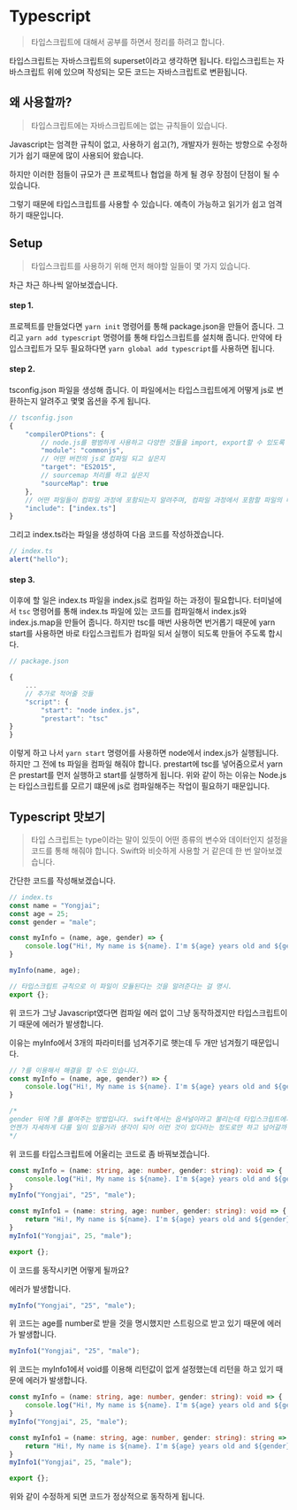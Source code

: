 # Typescript

> 타입스크립트에 대해서 공부를 하면서 정리를 하려고 합니다.

타입스크립트는 자바스크립트의 superset이라고 생각하면 됩니다. 타입스크립트는 자바스크립트 위에 있으며 작성되는 모든 코드는 자바스크립트로 변환됩니다.



## 왜 사용할까?

> 타입스크립트에는 자바스크립트에는 없는 규칙들이 있습니다.

Javascript는 엄격한 규칙이 없고, 사용하기 쉽고(?), 개발자가 원하는 방향으로 수정하기가 쉽기 때문에 많이 사용되어 왔습니다.

하지만 이러한 점들이 규모가 큰 프로젝트나 협업을 하게 될 경우 장점이 단점이 될 수 있습니다. 

그렇기 때문에 타입스크립트를 사용할 수 있습니다. 예측이 가능하고 읽기가 쉽고 엄격하기 때문입니다.



## Setup

> 타입스크립트를 사용하기 위해 먼저 해야할 일들이 몇 가지 있습니다.

차근 차근 하나씩 알아보겠습니다.



#### step 1.

프로젝트를 만들었다면 `yarn init` 명령어를 통해 package.json을 만들어 줍니다. 그리고  `yarn add typescript` 명령어를 통해 타입스크립트를 설치해 줍니다. 만약에 타입스크립트가 모두 필요하다면 `yarn global add typescript`를 사용하면 됩니다. 



#### step 2.

tsconfig.json 파일을 생성해 줍니다. 이 파일에서는 타입스크립트에게 어떻게 js로 변환하는지 알려주고 몇몇 옵션을 주게 됩니다.

```js
// tsconfig.json
{
    "compilerOPtions": {
        // node.js를 평범하게 사용하고 다양한 것들을 import, export할 수 있도록
        "module": "commonjs",
        // 어떤 버전의 js로 컴파일 되고 싶은지
        "target": "ES2015",
        // sourcemap 처리를 하고 싶은지
        "sourceMap": true
    },
    // 어떤 파일들이 컴파일 과정에 포함되는지 알려주며, 컴파일 과정에서 포함할 파일의 배열을 적으면 됨.
    "include": ["index.ts"]
}
```

 그리고 index.ts라는 파일을 생성하여 다음 코드를 작성하겠습니다. 

```js
// index.ts
alert("hello");
```



#### step 3.

이후에 할 일은 index.ts 파일을 index.js로 컴파일 하는 과정이 필요합니다. 터미널에서 `tsc` 명령어를 통해 index.ts 파일에 있는 코드를 컴파일해서 index.js와 index.js.map을 만들어 줍니다. 하지만 tsc를 매번 사용하면 번거롭기 때문에 yarn start를 사용하면 바로 타입스크립트가 컴파일 되서 실행이 되도록 만들어 주도록 합시다. 

```js
// package.json

{
    ...
    // 추가로 적어줄 것들
    "script": {
    	"start": "node index.js",
    	"prestart": "tsc"
}
}
```

이렇게 하고 나서 `yarn start` 명령어를 사용하면 node에서 index.js가 실행됩니다. 하지만 그 전에 ts 파일을 컴파일 해줘야 합니다. prestart에 tsc를 넣어줌으로서 yarn은 prestart를 먼저 실행하고 start를 실행하게 됩니다. 위와 같이 하는 이유는 Node.js는 타입스크립트를 모르기 떄문에 js로 컴파일해주는 작업이 필요하기 때문입니다.



## Typescript 맛보기

> 타입 스크립트는 type이라는 말이 있듯이 어떤 종류의 변수와 데이터인지 설정을 코드를 통해 해줘야 합니다. Swift와 비슷하게 사용할 거 같은데 한 번 알아보겠습니다.

간단한 코드를 작성해보겠습니다.

```typescript
// index.ts
const name = "Yongjai";
const age = 25;
const gender = "male";

const myInfo = (name, age, gender) => {
    console.log("Hi!, My name is ${name}. I'm ${age} years old and ${gender}.")
}

myInfo(name, age);

// 타입스크립트 규칙으로 이 파일이 모듈된다는 것을 알려준다는 걸 명시.
export {};
```

위 코드가 그냥  Javascript였다면 컴파일 에러 없이 그냥 동작하겠지만 타입스크립트이기 때문에 에러가 발생합니다.



이유는 myInfo에서 3개의 파라미터를 넘겨주기로 햇는데 두 개만 넘겨줬기 때문입니다. 

```typescript
// ?를 이용해서 해결을 할 수도 있습니다.
const myInfo = (name, age, gender?) => {
    console.log("Hi!, My name is ${name}. I'm ${age} years old and ${gender}.")
}

/*
gender 뒤에 ?를 붙여주는 방법입니다. swift에서는 옵셔널이라고 불리는데 타입스크립트에서 정확한 명칭은 모르겠습니다. 아마 사용하는 방식은 비슷할 것이라 생각이 됩니다. !도 있지 않을까요?
언젠가 자세하게 다룰 일이 있을거라 생각이 되어 이런 것이 있다라는 정도로만 하고 넘어갈까 합니다.
*/
```



위 코드를 타입스크립트에 어울리는 코드로 좀 바꿔보겠습니다.

```typescript
const myInfo = (name: string, age: number, gender: string): void => {
    console.log("Hi!, My name is ${name}. I'm ${age} years old and ${gender}.");
}
myInfo("Yongjai", "25", "male");

const myInfo1 = (name: string, age: number, gender: string): void => {
    return "Hi!, My name is ${name}. I'm ${age} years old and ${gender}.";
}
myInfo1("Yongjai", 25, "male");

export {};
```

이 코드를 동작시키면 어떻게 될까요?

에러가 발생합니다.

```typescript
myInfo("Yongjai", "25", "male");
```

위 코드는 age를 number로 받을 것을 명시했지만 스트링으로 받고 있기 때문에 에러가 발생합니다.



```typescript
myInfo1("Yongjai", "25", "male");
```

위 코드는 myInfo1에서 void를 이용해 리턴값이 없게 설정했는데 리턴을 하고 있기 때문에 에러가 발생합니다. 



```typescript
const myInfo = (name: string, age: number, gender: string): void => {
    console.log("Hi!, My name is ${name}. I'm ${age} years old and ${gender}.");
}
myInfo("Yongjai", 25, "male");

const myInfo1 = (name: string, age: number, gender: string): string => {
    return "Hi!, My name is ${name}. I'm ${age} years old and ${gender}.";
}
myInfo1("Yongjai", 25, "male");

export {};
```

위와 같이 수정하게 되면 코드가 정상적으로 동작하게 됩니다.
